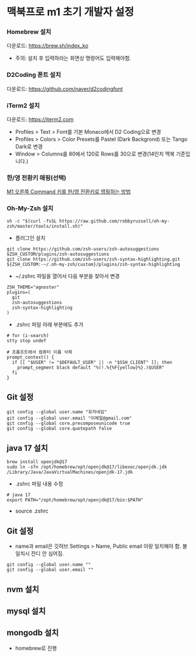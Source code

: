 # 맥북프로 m1 초기 개발자 설정
### Homebrew 설치
다운로드: https://brew.sh/index_ko
- 주의: 설치 후 입력하라는 화면상 명령어도 입력해야함.

### D2Coding 폰트 설치
다운로드: https://github.com/naver/d2codingfont

### iTerm2 설치
다운로드: https://iterm2.com
- Profiles > Text > Font를 기본 Monaco에서 D2 Coding으로 변경
- Profiles > Colors > Color Presets를 Pastel (Dark Backgrond) 또는 Tango Dark로 변경
- Window > Columns를 80에서 120로 Rows를 30으로 변경(14인치 맥북 기준입니다.)

### 한/영 전환키 매핑(선택)
[M1 오른쪽 Command 키를 한/영 전환키로 맵핑하는 방법](http://snowdeer.github.io/mac-os/2021/12/22/macos-m1-remapping-command-key-for-change-korean-english-key/)

### Oh-My-Zsh 설치
```shell
sh -c "$(curl -fsSL https://raw.github.com/robbyrussell/oh-my-zsh/master/tools/install.sh)"
```
- 플러그인 설치
```shell
git clone https://github.com/zsh-users/zsh-autosuggestions $ZSH_CUSTOM/plugins/zsh-autosuggestions
git clone https://github.com/zsh-users/zsh-syntax-highlighting.git ${ZSH_CUSTOM:-~/.oh-my-zsh/custom}/plugins/zsh-syntax-highlighting
```
- ~/.zshrc 파일을 열어서 다음 부분을 찾아서 변경
```shell
ZSH_THEME="agnoster"
plugins=(
  git
  zsh-autosuggestions
  zsh-syntax-highlighting
)
```
- .zshrc 파일 아래 부분에도 추가
```shell
# for (i-search)
stty stop undef

# 프롬프트에서 컴퓨터 이름 삭제
prompt_context() { 
  if [[ "$USER" != "$DEFAULT_USER" || -n "$SSH_CLIENT" ]]; then 
    prompt_segment black default "%(!.%{%F{yellow}%}.)$USER" 
  fi 
}
```

## Git 설정
```shell
git config --global user.name "유저네임"
git config --global user.email "이메일@gmail.com"
git config --global core.precomposeunicode true
git config --global core.quotepath false
```

## java 17 설치
```shell
brew install openjdk@17
sudo ln -sfn /opt/homebrew/opt/openjdk@17/libexec/openjdk.jdk /Library/Java/JavaVirtualMachines/openjdk-17.jdk
```

- .zshrc 파일 내용 수정
```shell
# java 17
export PATH="/opt/homebrew/opt/openjdk@17/bin:$PATH"
```
- source .zshrc

## Git 설정
- name과 email은 깃허브 Settings > Name, Public email 이랑 일치해야 함. 불일치시 잔디 안 심어짐.
```shell
git config --global user.name ""
git config --global user.email ""
```

## nvm 설치
## mysql 설치
## mongodb 설치
- homebrew로 진행

<Comment/>